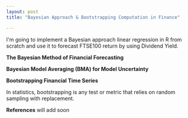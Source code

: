 ```yaml
---
layout: post
title: "Bayesian Approach & Bootstrapping Computation in Finance"

---
```


I'm going to implement a Bayesian approach linear regression in R from scratch and use it to forecast FTSE100 return by using Dividend Yield.

**The Bayesian Method of Financial Forecasting**



**Bayesian Model Averaging (BMA) for Model Uncertainty**



**Bootstrapping Financial Time Series**

In statistics, bootstrapping is any test or metric that relies on random sampling with replacement.





**References**
will add soon
